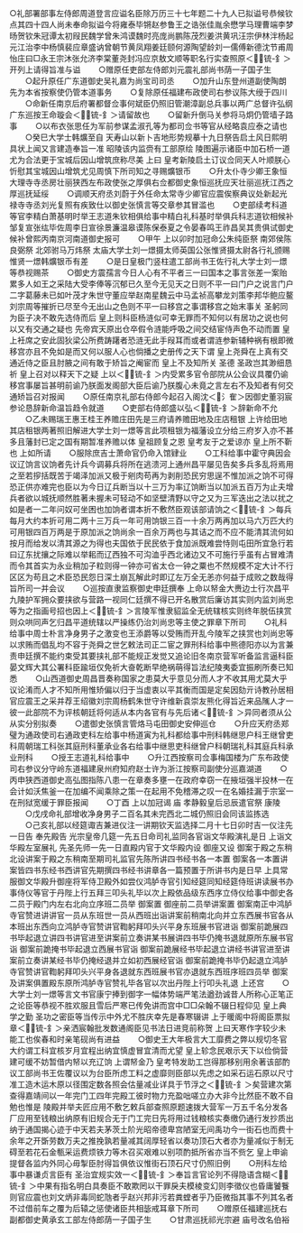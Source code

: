 <!-- { "loadSidebar": true } -->
○礼部署部事左侍郎周道登言应谥名臣除万历三十七年题二十九人已拟谥号恭候钦点其四十四人尚未奉命拟谥今将雍泰毕锵赵参鲁王之诰张佳胤余懋学马理曹端李梦旸贺钦朱冠谭太初叚民魏学曾朱鸿谟魏时亮庞尚鹏陈茂烈姜洪黄巩汪宗伊林泮杨起元江治李中杨慎裴应章盛讷曾朝节黄凤翔姜廷颐何源陶望龄刘一儒傅新德沈节甫周怡庄曰□永王宗沐张允济李棠董尧封冯应京敖文顺等职名行实查照原＜锍-釒＞开列上请得旨准与谥
　　○赠原任吏部左侍郎刘元震礼部尚书荫一子国子生
　　○起升原任广东道御史吴礼嘉为尚宝司司丞
　　○加升山东登州道副使陶朗先为本省按察使仍管本道事务
　　○复除原任福建布政使司右参议陈大绶于四川
　　○命新任南京后府署都督佥事何斌臣仍照旧管潮漳副总兵事以两广总督许弘纲广东巡按王命璇会＜锍-釒＞请留故也
　　○留新升倒马关参将马炯仍管墙子路事
　　○以布衣张思任为军前参谋孟淑孔等为都司佥书等官从经略袁应泰之请也
　　○癸巳大学士韩爌至自  天寿山以新卜吉地形势规摹十九日祭告启土风日熙明具状上闻又言建造奉旨一准  昭陵该内监赍有工部原绘  陵图遍示诸臣中加石桥一道尤为合法更于宝城后因山增筑庶称尽美  上曰  皇考新陵启土订议佥同天人叶顺朕心忻慰其宝城因山增筑尤见周慎下所司知之寻赐爌银币
　　○升太仆寺少卿王象恒大理寺寺丞房壮丽狭西左布政使张之厚俱右佥都御史象恒巡抚应天壮丽巡抚江西之厚巡抚延绥
　　○调顺天府丞刘蔚于外任命太常寺少卿官应震俟察典议处新起光禄寺寺丞刘光复照有疾致仕以御史张慎言等交章参其冒滥也
　　○吏部续考科道等官李精白萧基明时举王志道朱钦相俱给事中精白礼科基时举俱兵科志道钦相候补邹复宣张纮毕佐周李日宣徐景濂温皋谟陈保泰夏之令晏春鸣王祚昌吴其贵俱试御史候补曾熙丙南京河南道御史报可
　　○甲午  上以卯时加冠命公朱纯臣祭  南郊侯陈良弼祭  北郊驸马万炜祭  太庙大学士刘一燝摄太师英国公张惟贤摄太尉各行礼颁赐惟贤一燝韩爌银币有差
　　○是日皇极门竖柱遣工部尚书王佐行礼大学士刘一燝等恭视赐茶
　　○御史方震孺言今日人心有不平者三一曰国本之事言张差一案贻累多人如王之采陆大受李俸等沉郁已久至今无见天之日则不平一曰门户之说言门户二字葛藤未已如叶茂才朱世守董应举赵南星魏云中马孟祯高攀龙刘策李邦华鲍应鳌刘宗周等摧折已尽至今无出山之色则不平一曰移宫之事谓移宫之始末事关  圣躬同为臣子决不敢先选侍而后  皇上则科臣杨涟似可幸无罪而不知何以有居功之说也何以又有交通之疑也  先帝宾天原出仓卒假令涟能呼吸之间交结宦侍声色不动而置  皇上衽席之安此固狄梁公所费踌躇者恐涟无此手叚耳而或者谓涟参新辅种祸有根即微移宫亦且不免如是而又何以服人心也倘播之史册传之天下谓  皇上尧舜在上真有交通近侍之臣且肘腋之间有敢于矫旨之阉宦而  皇上不及知所关  圣德  圣政岂其渺细恳祈  皇上召对以释天下之疑  上以＜锍-釒＞内受累多官令部院从公会议具覆仍谕移宫事屡旨甚明前谕乃朕面发阁部大臣后谕乃朕腹心未竟之言左右不及知者有何交通矫旨召对报闻
　　○原任南京礼部右侍郎今起召入阁沈＜氵隺＞因御史董羽宸参论恳辞新命温旨趋令就道
　　○吏部右侍郎盛以弘＜锍-釒＞辞新命不允
　　○乙未赐瑞王惠王桂王养赡庄田先是三府请养赡田地及庄店租银  上许给田地其店租银两著照旧解进大学士刘一燝等言此项租银为福藩设立分给三府岁入亦不甚多且藩封已定之国有期暂准养赡以体  皇祖顾复之恩  皇考友于之爱谅亦  皇上所不靳也  上如所请
　　○服除庶吉士萧命官仍命入馆肄业
　　○工科给事中霍守典因会议辽饷言议饷者先计兵今调募兵将所在逃溃河上通州昌平屡见告矣多兵多乱将焉用之至若摉括既苦于竭泽加派又极于剜肉苟再为剥削恐民穷思逞不惟加派之饷不可得恐正供亦难完也臣以为今日辽兵断当以十三万为率辽饷断当以加派五百万为止夫增兵者欲以城抚顺然胜著未握未可轻动不如坚壁清野以守之又为三军迭出之法以扰之如是者一二年问奴可坐困也加饷者谓本折不敷然臣观该部请饷之＜锍-釒＞每兵每月大约本折可用二两十三万兵一年可用饷银三百一十余万两再加以马六万匹大约可用银四百万两是于原加派之饷尚余一百余万两也与其诘之而不应不能清其流何如按月而给发以清其源之为得也夫国依于民民依于食加派既难尝恃则屯田所宜急行若曰辽东扰攘之际难以举耜而辽西独不可沟洫乎西北诸边又不可施行乎虽有占冒难清而令其首实为永业稍加子粒则得一钟亦可省太仓一钟之粟也不然规模不定大计不行区区为苟且之术臣恐民怨日深土崩瓦解此时即辽左万全无恙亦何益于成败之数哉得旨所司一并会议
　　○巡按直隶监察御史申廷撰奉  上命以帑金大赉边士行次昌平  九陵护军拥众要挟欲与营路一视同仁廷撰不得已开名散赏后廉访其实则内监刘尚忠等为之指画号招也因上＜锍-釒＞言陵军惟隶貂监全无统辖核实则终年脱伍挟赏则众哄同声乞归昌平道统辖以严操练仍治刘尚忠等主使之罪章下所司
　　○礼科给事中周士朴言净身男子之激变也王添爵等以受贿而开乱今陵军之挟赏也刘尚忠等以求贿而倡乱均不容于尧舜之世乞敕法司正二宦之罪刑科给事中熊德阳亦以为言兼责申廷撰不能约束受其要挟礼部不能规正发觉又追论旧冬南京营军听备监言逼科臣晏文辉大其公署科臣踰垣仅免祈大奋乾断早绝祸萌得旨法纪陵夷委宜振刷所奏已知悉
　　○山西道御史周昌晋奏称国家之患莫大乎意见分而人才不收其用尤莫大乎议论淆而人才不知所用惟矫偏以归于当虚衷以平其衡而国是定矣因劾亓诗教孙居相官应震王之采并荐王绍徽刘宗周杨鹤朱世守许维新袁崇友熊化得旨近来品隲人才一彼一此部院不为评核朝廷将何适从本内各官有与先后诸＜锍-釒＞异同者须从公从实分别拟奏
　　○遣御史张慎言管烙马屯田御史安伸巡仓
　　○升应天府丞郑璧为通政使司右通政吏科左给事中杨道寅为礼科都给事中刑科韩继思户科王继曾吏科周朝瑞工科张其庭刑科董承业各右给事中继思吏科继曾户科朝瑞礼科其庭兵科承业刑科
　　○授王志道礼科给事中
　　○升江西按察司佥事梅国楼为广东布政使司右参议分守岭东道福建泉州府知府赵士许为浙江按察司副使分巡嘉湖道
　　○丙申狭西道御史高弘图指陈八患一在章奏多壅一在政府幸窃一在掖垣强半投林一在会计如沃焦釜一在加编不闻乘除之策一在起用不免稽滞之叹一在名婚挂漏于宗室一在刑狱宽缓于罪臣报闻
　　○丁酉  上以加冠谒  庙  孝静毅皇后忌辰遣官祭  康陵
　　○戊戌命礼部增收净身男子二百名其未完西北二城仍照旧会同该监拣选
　　○己亥礼部以经筵诹吉兼进仪注一讲期钦天监选择二月十七日卯时吉一仪注先一日告  奉先殿告  光宗皇帝几筵一先五日命司礼监同各官诣文华殿演礼是日  上诣文华殿左室展礼  先圣先师一先一日直殿内官于文华殿内设  御座又设  御案于殿之东稍北设讲案于殿之东稍南至期司礼监官先陈所讲四书经书各一本置  御案各一本置讲案皆四书东经书西讲官先期撰四书经书讲章各一篇预置于所讲书内是日早  上具常服御文华殿升御座将军侍卫殿外如尝仪鸿胪寺官引知经筵同知经筵侍班讲读展书办事侍仪等官于丹陛上行五拜三叩头礼毕以次上殿依品级东西序立侍仪给事中御史各二员于殿门内左右北向立序班二员举  御案置  御座前二员举讲案置  御案南正中鸿胪寺官赞进讲讲官一员从东班世一员从西班出诣讲案前稍南北向并立东西展书官各从本班出东西向立鸿胪寺官赞讲官鞫躬拜叩头兴平身东班展书官进诣  御案前跪展四书毕起退立讲四书讲官进至讲案前立奏讲某书展讲四书毕仍掩书退就原所东展书官诣  御案前跪掩书毕起退立西展书官诣  御案前跪展经书毕起退立讲经书讲官进至讲案前立奏讲某经书毕仍掩经退并立如初西展经官诣  御案前跪掩书毕仍起退立鸿胪寺官赞讲官鞫躬拜叩头兴平身各退就东西班展书官亦退就东西班序班四员举  御案及讲案俱置殿东原所鸿胪寺官赞礼毕各官以次出丹陛上行叩头礼退  上还宫
　　○大学士刘一燝等言文书官康宁捧到御字一幅体势端严笔法遒劲诚昔人所称心正笔正之论臣等恭视不胜欢服且雪后严寒已传免讲而宫中□□朵翰不辍日程仰见  皇上典学之勤  圣功之密臣等当传示中外尤不胜庆幸先是春寒辍讲  上于暖阁中将阁臣票拟章＜锍-釒＞亲洒宸翰批发数通阁臣见书法日进竞前称贺  上曰天寒作字较少未能工也俟春和时亲笔砚尚有进益
　　○御史王大年极言大工靡费之弊以规切冬官大约谓工科宜核岁月宜程出纳宜慎虚冒宜清而尤望  皇上轸念民艰示天下以俭倘营建可缓不妨暂借内帑以充辽饷  上谓帑金乃  皇考特发助工岂得那移别用余著该部酌议工部尚书王佐覆议以为台臣所虑工料之虚靡则臣部以先虑之如采石运石原以尺寸准工造木运木原以径围定数各照会估量减业详具于节浮之＜锍-釒＞矣营建次第查得嘉靖间以一年完门工四年完殿工彼时物力充盈咄嗟立办大非今比然臣不敢不自勉也惟是  陵殿并举夫匠应用不敷乞敕兵部查照原题速拨大营军一万五千名分发各厂应用至钱粮出纳原有旧规合无于门工完日先将用过钱粮核实奏缴仍通行发抄质出纳于通国揭心迹于中天若夫茅茨土阶光昭帝德卑宫陋室无间禹功今一街石也而费十余年之开斲劳数万夫之推挽孰若量减其阔厚轻省以奏功顶石大者亦为量减似于制无碍至若花石金甎采运费烦铁力等木召买艰难以别项酌抵所省亦当不赀乞  皇上申谕提督各监内外同心毋掣臣肘得旨俱依议惟街石顶石尺寸仍照旧例
　　○刑科左给事中暴谦贞言臣有  圣治宜规实效一＜锍-釒＞奉旨言官论列不得隐语含糊＜锍-釒＞中果有指名明白具奏臣不敢欺罔以干罪戾夫模棱变幻则李徵仪也昏庸饕餮则官应震也刘文炳非毒同蛇虺者乎赵兴邦非污若粪螳者乎乃臣微指其事不列其名者不过借前车之覆为后辕之惩使诸臣共相毖戒耳章下所司
　　○赠原任福建巡抚右副都御史黄承玄工部左侍郎荫一子国子生
　　○甘肃巡抚祁光宗避  庙号改名伯裕
